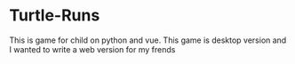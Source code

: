 # Turtle-Runs

This is game for child on python and vue. This game is desktop version and I wanted to write a web version for my frends

